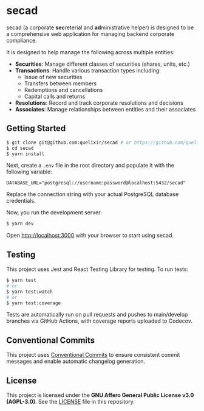 # secad

secad (a corporate **sec**reterial and **ad**ministrative helper) is designed to be a comprehensive web application for managing backend corporate compliance.

It is designed to help manage the following across multiple entities:

- **Securities**: Manage different classes of securities (shares, units, etc.)
- **Transactions**: Handle various transaction types including:
  - Issue of new securities
  - Transfers between members
  - Redemptions and cancellations
  - Capital calls and returns
- **Resolutions**: Record and track corporate resolutions and decisions
- **Associates**: Manage relationships between entities and their associates


## Getting Started

```bash
$ git clone git@github.com:quelixir/secad # or https://github.com/quelixir/secad
$ cd secad
$ yarn install
```

Next, create a `.env` file in the root directory and populate it with the following variable:

```
DATABASE_URL="postgresql://username:password@localhost:5432/secad"
```

Replace the connection string with your actual PostgreSQL database credentials.

Now, you run the development server:

```bash
$ yarn dev
```

Open [http://localhost:3000](http://localhost:3000) with your browser to start using secad.

## Testing

This project uses Jest and React Testing Library for testing. To run tests:

```bash
$ yarn test
# or
$ yarn test:watch
# or
$ yarn test:coverage
```

Tests are automatically run on pull requests and pushes to main/develop branches via GitHub Actions, with coverage reports uploaded to Codecov.

## Conventional Commits

This project uses [Conventional Commits](https://www.conventionalcommits.org/) to ensure consistent commit messages and enable automatic changelog generation.

## License

This project is licensed under the **GNU Affero General Public License v3.0 (AGPL-3.0)**. See the [LICENSE](LICENSE) file in this repository.
